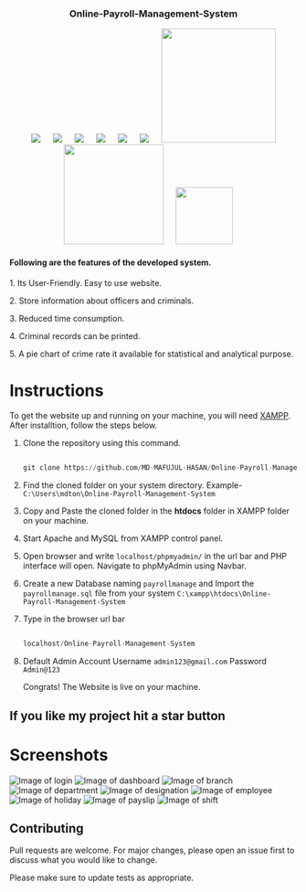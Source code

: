 <div align="center">
  
  ### Online-Payroll-Management-System
</div>

<p align="center">
&emsp;
  <img src="https://img.shields.io/github/languages/code-size/MD-MAFUJUL-HASAN/Online-Payroll-Management-System?style=for-the-badge">
  &emsp;
  <img src="https://img.shields.io/github/repo-size/MD-MAFUJUL-HASAN/Online-Payroll-Management-System?color=purple&style=for-the-badge">
  &emsp;
  <img src="https://img.shields.io/github/languages/count/MD-MAFUJUL-HASAN/Online-Payroll-Management-System?color=green&style=for-the-badge">
  &emsp;
  <img src="https://img.shields.io/github/languages/top/MD-MAFUJUL-HASAN/Online-Payroll-Management-System?color=orange&style=for-the-badge">
  &emsp;
  <img src="https://img.shields.io/github/commit-activity/m/MD-MAFUJUL-HASAN/Online-Payroll-Management-System?color=lime&style=for-the-badge">
  &emsp;
  <img src="https://img.shields.io/github/last-commit/MD-MAFUJUL-HASAN/Online-Payroll-Management-System?color=darkgreen&style=for-the-badge">
  &emsp;
  <img src="https://tokei.rs/b1/github/MD-MAFUJUL-HASAN/Online-Payroll-Management-System?category=code" width="200">
  &emsp;
  <img src="https://tokei.rs/b1/github/MD-MAFUJUL-HASAN/Online-Payroll-Management-System?category=lines" width="175">
  &emsp;
  <img src="https://tokei.rs/b1/github/MD-MAFUJUL-HASAN/Online-Payroll-Management-System?category=files" width="100">
  &emsp;
  </p>


<h4>Following are the features of the developed system.</h4>
<p>1. Its User-Friendly. Easy to use website.</p>
<p>2. Store information about officers and criminals.</p>
<p>3. Reduced time consumption.</p>
<p>4. Criminal records can be printed.</p>
<p>5. A pie chart of crime rate it available for statistical and analytical purpose.</p>


# Instructions

To get the website up and running on your machine, you will need [XAMPP](https://www.apachefriends.org/download.html). After installtion, follow the steps below.

1. Clone the repository using this command.

   ```python

   git clone https://github.com/MD-MAFUJUL-HASAN/Online-Payroll-Management-System.git

   ```

2. Find the cloned folder on your system directory. Example- `C:\Users\mdton\Online-Payroll-Management-System`

3. Copy and Paste the cloned folder in the **htdocs** folder in XAMPP folder on your machine.

4. Start Apache and MySQL from XAMPP control panel.

5. Open browser and write `localhost/phpmyadmin/` in the url bar and PHP interface will open. Navigate to phpMyAdmin using Navbar.

6. Create a new Database naming `payrollmanage` and Import the `payrollmanage.sql` file from your system `C:\xampp\htdocs\Online-Payroll-Management-System`

6. Type in the browser url bar

   ```python 

   localhost/Online-Payroll-Management-System

   ```

7. Default Admin Account
    Username `admin123@gmail.com`
    Password `Admin@123`

   Congrats! The Website is live on your machine.


##  If you like my project hit a star button



# Screenshots
![Image of login](https://github.com/MD-MAFUJUL-HASAN/Online-Payroll-Management-System/blob/main/Screeshot/login.png)
![Image of dashboard](https://github.com/MD-MAFUJUL-HASAN/Online-Payroll-Management-System/blob/main/Screeshot/dashboard.png)
![Image of branch](https://github.com/MD-MAFUJUL-HASAN/Online-Payroll-Management-System/blob/main/Screeshot/branch.png)
![Image of department](https://github.com/MD-MAFUJUL-HASAN/Online-Payroll-Management-System/blob/main/Screeshot/department.png)
![Image of designation](https://github.com/MD-MAFUJUL-HASAN/Online-Payroll-Management-System/blob/main/Screeshot/designation.png)
![Image of employee](https://github.com/MD-MAFUJUL-HASAN/Online-Payroll-Management-System/blob/main/Screeshot/employee.png)
![Image of holiday](https://github.com/MD-MAFUJUL-HASAN/Online-Payroll-Management-System/blob/main/Screeshot/holiday.png)
![Image of payslip](https://github.com/MD-MAFUJUL-HASAN/Online-Payroll-Management-System/blob/main/Screeshot/payslip.png)
![Image of shift](https://github.com/MD-MAFUJUL-HASAN/Online-Payroll-Management-System/blob/main/Screeshot/shift.png)




## Contributing
Pull requests are welcome. For major changes, please open an issue first to discuss what you would like to change.

Please make sure to update tests as appropriate.
